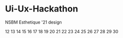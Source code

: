 # Ui-Ux-Hackathon
NSBM Esthetique '21 design 

12
13
14
15
16
17
18
19
20
21
22
23
24
25
26
27
28
29
30
